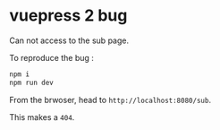 # vuepress 2 bug

Can not access to the sub page.

To reproduce the bug :

```bash
npm i
npm run dev
```

From the brwoser, head to `http://localhost:8080/sub`.

This makes a `404`.

